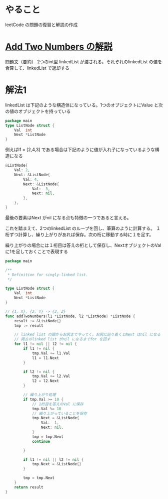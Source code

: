 # やること
leetCode の問題の復習と解説の作成


# [Add Two Numbers の解説](https://leetcode.com/problems/add-two-numbers/)
問題文（要約）
2つのint型 linkedList が渡される。それぞれのlinkedList の値を合算して、linkedList で返却する


# 解法1
linkedList は下記のような構造体になっている。1つのオブジェクトにValue と次の値のオブジェクトを持っている
```go
package main
type ListNode struct {
	Val  int
	Next *ListNode
}
```
例えばl1 = [2,4,3] である場合は下記のように値が入れ子になっているような構造になる
```go
&ListNode{
    Val: 2,
    Next: &ListNode{
        Val: 4,
        Next: &ListNode{
            Val:  3,
            Next: nil,
        },
    },
}
```
最後の要素はNext がnil になる点も特徴の一つであると言える。

これを踏まえて、2つのlinkedList のループを回し、筆算のように計算する。
１桁ずつ計算し、繰り上がりがあれば保存。次の桁に移動する時に１を足す。

繰り上がりの場合には１桁目は答えの桁として保存し、NextオブジェクトのVal に1を足しておくことで表現する

```go
package main

/**
 * Definition for singly-linked list.
 */

type ListNode struct {
	Val  int
	Next *ListNode
}

// {1, X}, {2, Y} -> {3, Z}
func addTwoNumbers(l1 *ListNode, l2 *ListNode) *ListNode {
	result := &ListNode{}
	tmp := result

	// linked list の頭からお尻までやってく。お尻に辿り着くとNext はnil になる
	// 両方のlinked list がnil になるまでfor を回す
	for l1 != nil || l2 != nil {
		if l1 != nil {
			tmp.Val += l1.Val
			l1 = l1.Next
		}

		if l2 != nil {
			tmp.Val += l2.Val
			l2 = l2.Next
		}

		// 繰り上がり処理
		if tmp.Val >= 10 {
			// 1桁目を答えのVal に保存
			tmp.Val %= 10
			// 繰り上がっていることを保存
			tmp.Next = &ListNode{
				Val:  1,
				Next: nil,
			}
			tmp = tmp.Next
			continue

		}

		if l1 != nil || l2 != nil {
			tmp.Next = &ListNode{}
		}

		tmp = tmp.Next
	}
	return result
}

```
